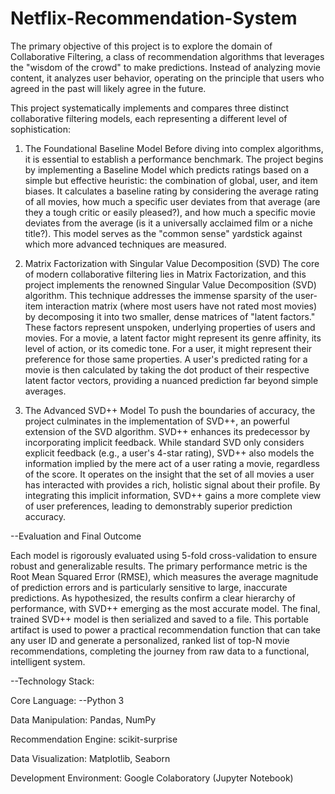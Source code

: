 # Netflix-Recommendation-System

The primary objective of this project is to explore the domain of Collaborative Filtering, a class of recommendation algorithms that leverages the "wisdom of the crowd" to make predictions. Instead of analyzing movie content, it analyzes user behavior, operating on the principle that users who agreed in the past will likely agree in the future.

This project systematically implements and compares three distinct collaborative filtering models, each representing a different level of sophistication:

1. The Foundational Baseline Model
Before diving into complex algorithms, it is essential to establish a performance benchmark. The project begins by implementing a Baseline Model which predicts ratings based on a simple but effective heuristic: the combination of global, user, and item biases. It calculates a baseline rating by considering the average rating of all movies, how much a specific user deviates from that average (are they a tough critic or easily pleased?), and how much a specific movie deviates from the average (is it a universally acclaimed film or a niche title?). This model serves as the "common sense" yardstick against which more advanced techniques are measured.

2. Matrix Factorization with Singular Value Decomposition (SVD)
The core of modern collaborative filtering lies in Matrix Factorization, and this project implements the renowned Singular Value Decomposition (SVD) algorithm. This technique addresses the immense sparsity of the user-item interaction matrix (where most users have not rated most movies) by decomposing it into two smaller, dense matrices of "latent factors." These factors represent unspoken, underlying properties of users and movies. For a movie, a latent factor might represent its genre affinity, its level of action, or its comedic tone. For a user, it might represent their preference for those same properties. A user's predicted rating for a movie is then calculated by taking the dot product of their respective latent factor vectors, providing a nuanced prediction far beyond simple averages.

3. The Advanced SVD++ Model
To push the boundaries of accuracy, the project culminates in the implementation of SVD++, an powerful extension of the SVD algorithm. SVD++ enhances its predecessor by incorporating implicit feedback. While standard SVD only considers explicit feedback (e.g., a user's 4-star rating), SVD++ also models the information implied by the mere act of a user rating a movie, regardless of the score. It operates on the insight that the set of all movies a user has interacted with provides a rich, holistic signal about their profile. By integrating this implicit information, SVD++ gains a more complete view of user preferences, leading to demonstrably superior prediction accuracy.

--Evaluation and Final Outcome

Each model is rigorously evaluated using 5-fold cross-validation to ensure robust and generalizable results. The primary performance metric is the Root Mean Squared Error (RMSE), which measures the average magnitude of prediction errors and is particularly sensitive to large, inaccurate predictions.
As hypothesized, the results confirm a clear hierarchy of performance, with SVD++ emerging as the most accurate model. The final, trained SVD++ model is then serialized and saved to a file. This portable artifact is used to power a practical recommendation function that can take any user ID and generate a personalized, ranked list of top-N movie recommendations, completing the journey from raw data to a functional, intelligent system.

--Technology Stack:

Core Language: --Python 3

Data Manipulation: Pandas, NumPy

Recommendation Engine: scikit-surprise

Data Visualization: Matplotlib, Seaborn

Development Environment: Google Colaboratory (Jupyter Notebook)
